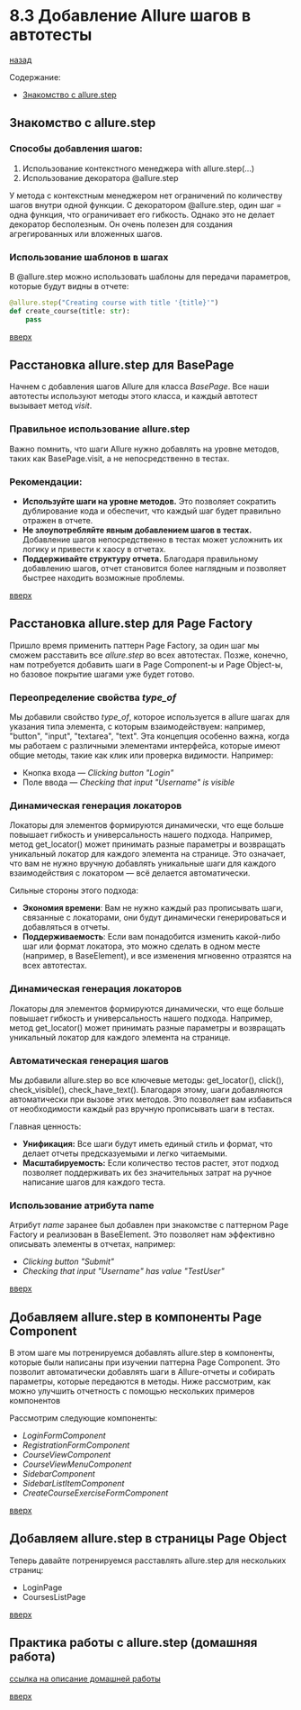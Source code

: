 # 8.3 Добавление Allure шагов в автотесты
[назад](../readme.md)

Содержание:
- [Знакомство с allure.step](#знакомство-с-allurestep)

## Знакомство с allure.step

### Способы добавления шагов:
1. Использование контекстного менеджера with allure.step(...)
2. Использование декоратора @allure.step

У метода с контекстным менеджером нет ограничений по количеству шагов внутри одной функции. С декоратором @allure.step, один шаг = одна функция, что ограничивает его гибкость. Однако это не делает декоратор бесполезным. Он очень полезен для создания агрегированных или вложенных шагов.

### Использование шаблонов в шагах
В @allure.step можно использовать шаблоны для передачи параметров, которые будут видны в отчете:
```python
@allure.step("Creating course with title '{title}'")
def create_course(title: str):
    pass
```

[вверх](#83-добавление-allure-шагов-в-автотесты)


## Расстановка allure.step для BasePage
Начнем с добавления шагов Allure для класса *BasePage*. Все наши автотесты используют методы этого класса, и каждый автотест вызывает метод *visit*.

### Правильное использование allure.step
Важно помнить, что шаги Allure нужно добавлять на уровне методов, таких как BasePage.visit, а не непосредственно в тестах.

### Рекомендации:
- **Используйте шаги на уровне методов.** Это позволяет сократить дублирование кода и обеспечит, что каждый шаг будет правильно отражен в отчете.
- **Не злоупотребляйте явным добавлением шагов в тестах.** Добавление шагов непосредственно в тестах может усложнить их логику и привести к хаосу в отчетах.
- **Поддерживайте структуру отчета.** Благодаря правильному добавлению шагов, отчет становится более наглядным и позволяет быстрее находить возможные проблемы.

[вверх](#83-добавление-allure-шагов-в-автотесты)


## Расстановка allure.step для Page Factory
Пришло время применить паттерн Page Factory, за один шаг мы сможем расставить все *allure.step* во всех автотестах. Позже, конечно, нам потребуется добавить шаги в Page Component-ы и Page Object-ы, но базовое покрытие шагами уже будет готово.

### Переопределение свойства *type_of*
Мы добавили свойство *type_of*, которое используется в allure шагах для указания типа элемента, с которым взаимодействуем: например, "button", "input", "textarea", "text". Эта концепция особенно важна, когда мы работаем с различными элементами интерфейса, которые имеют общие методы, такие как клик или проверка видимости. Например:
- Кнопка входа — *Clicking button "Login"*
- Поле ввода — *Checking that input "Username" is visible*

### Динамическая генерация локаторов

Локаторы для элементов формируются динамически, что еще больше повышает гибкость и универсальность нашего подхода. Например, метод get_locator() может принимать разные параметры и возвращать уникальный локатор для каждого элемента на странице. Это означает, что вам не нужно вручную добавлять уникальные шаги для каждого взаимодействия с локатором — всё делается автоматически.

Сильные стороны этого подхода:
- **Экономия времени**: Вам не нужно каждый раз прописывать шаги, связанные с локаторами, они будут динамически генерироваться и добавляться в отчеты.
- **Поддерживаемость**: Если вам понадобится изменить какой-либо шаг или формат локатора, это можно сделать в одном месте (например, в BaseElement), и все изменения мгновенно отразятся на всех автотестах.

### Динамическая генерация локаторов
Локаторы для элементов формируются динамически, что еще больше повышает гибкость и универсальность нашего подхода. Например, метод get_locator() может принимать разные параметры и возвращать уникальный локатор для каждого элемента на странице.

### Автоматическая генерация шагов

Мы добавили allure.step во все ключевые методы: get_locator(), click(), check_visible(), check_have_text(). Благодаря этому, шаги добавляются автоматически при вызове этих методов. Это позволяет вам избавиться от необходимости каждый раз вручную прописывать шаги в тестах.

Главная ценность:
- **Унификация:** Все шаги будут иметь единый стиль и формат, что делает отчеты предсказуемыми и легко читаемыми.
- **Масштабируемость:** Если количество тестов растет, этот подход позволяет поддерживать их без значительных затрат на ручное написание шагов для каждого теста.

### Использование атрибута name
Атрибут *name* заранее был добавлен при знакомстве с паттерном Page Factory и реализован в BaseElement. Это позволяет нам эффективно описывать элементы в отчетах, например:
- *Clicking button "Submit"*
- *Checking that input "Username" has value "TestUser"*

[вверх](#83-добавление-allure-шагов-в-автотесты)


## Добавляем allure.step в компоненты Page Component
В этом шаге мы потренируемся добавлять allure.step в компоненты, которые были написаны при изучении паттерна Page Component. Это позволит автоматически добавлять шаги в Allure-отчеты и собирать параметры, которые передаются в методы. Ниже рассмотрим, как можно улучшить отчетность с помощью нескольких примеров компонентов

Рассмотрим следующие компоненты:
- *LoginFormComponent*
- *RegistrationFormComponent*
- *CourseViewComponent*
- *CourseViewMenuComponent*
- *SidebarComponent*
- *SidebarListItemComponent*
- *CreateCourseExerciseFormComponent*

[вверх](#83-добавление-allure-шагов-в-автотесты)


## Добавляем allure.step в страницы Page Object
Теперь давайте потренируемся расставлять allure.step для нескольких страниц:
- LoginPage
- CoursesListPage

[вверх](#83-добавление-allure-шагов-в-автотесты)


## Практика работы с allure.step (домашняя работа)
[ссылка на описание домашней работы](./homework.md)

[вверх](#83-добавление-allure-шагов-в-автотесты)